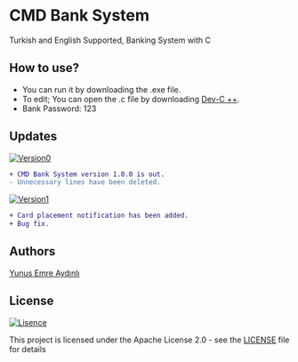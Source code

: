 # CMD Bank System
Turkish and English Supported, Banking System with C

## How to use?
- You can run it by downloading the .exe file.
- To edit; You can open the .c file by downloading [Dev-C ++](https://www.bloodshed.net/dev/devcpp.html).
- Bank Password: 123

## Updates
[![Version0](https://img.shields.io/badge/Version-1.0.0-green)](.)
```diff
+ CMD Bank System version 1.0.0 is out.
- Unnecessary lines have been deleted.
```
[![Version1](https://img.shields.io/badge/Version-1.0.1-green)](.)
```diff
+ Card placement notification has been added.
+ Bug fix.
```

## Authors
[Yunus Emre Aydınlı](https://github.com/yunusemreaydinli/)

## License
[![Lisence](https://img.shields.io/hexpm/l/apa?label=License)](https://github.com/yunusemreaydinli/CMD_Bank_System/blob/master/LICENSE)

This project is licensed under the Apache License 2.0 - see the [LICENSE](https://github.com/yunusemreaydinli/CMD_Bank_System/blob/master/LICENSE) file for details

